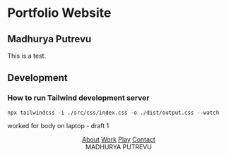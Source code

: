 # Portfolio Website

## Madhurya Putrevu

This is a test.

## Development 

### How to run Tailwind development server

```
npx tailwindcss -i ./src/css/index.css -o ./dist/output.css --watch
```

worked for body on laptop - draft 1
<body class="min-w-screen min-h-screen flex flex-col mx-auto container bg-zinc-50">
    <div class="flex-grow flex flex-col items-center">
        <header class="capitalize text-zinc-600 text-xl font-normal antialiased w-full flex flex-row justify-between px-4 py-4">
            <div class="flex-none flex flex-row space-x-3">
                <a href="./about/index.html"><span class="text-zinc-600 hover:text-zinc-900 transition-all">About</span></a>
                <a href="./work/index.html"><span class="text-zinc-600 hover:text-zinc-900 transition-all">Work</span></a>
                <a href="./play/index.html"><span class="text-zinc-600 hover:text-zinc-900 transition-all">Play</span></a>
                <a href="./contact/index.html"><span class="text-zinc-600 hover:text-zinc-900 transition-all">Contact</span></a>              
            </div>
            <div class="flex-none">
                <span>MADHURYA PUTREVU</span>
            </div>
        </header>
    </div>   
</body>